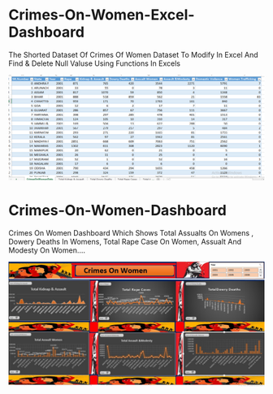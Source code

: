 # Crimes-On-Women-Excel-Dashboard

The Shorted  Dataset Of Crimes Of Women Dataset To Modify In Excel And Find & Delete Null Valuse Using Functions In Excels

 ![Image Alt](https://github.com/SiddharthMeshram358/Crimes-On-Women-Dashboard/blob/main/Crime%20On%20Womens%20Dataset.png) 

 # Crimes-On-Women-Dashboard

Crimes On Women Dashboard Which Shows Total Assualts On Womens , Dowery Deaths In Womens, Total Rape Case On Women, Assualt And Modesty On Women....

 ![Image Alt](https://github.com/SiddharthMeshram358/Crimes-On-Women-Dashboard/blob/main/Crimes%20On%20Women%20Dashbored..jpg) 
